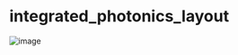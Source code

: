 # integrated_photonics_layout

![image](https://github.com/jobayer07/integrated_photonics_layout/assets/59855260/b9cfd674-bbdd-4534-aa96-26e83ac24e6e)
